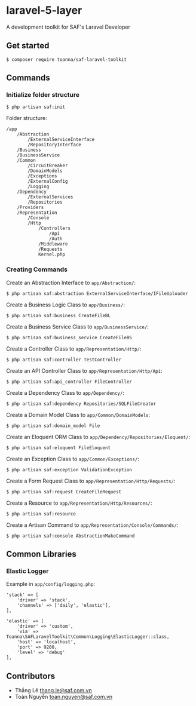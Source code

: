 # laravel-5-layer

A development toolkit for SAF's Laravel Developer

## Get started

```$xslt
$ composer require toanna/saf-laravel-toolkit
```

## Commands

### Initialize folder structure

```
$ php artisan saf:init
```

Folder structure:

```$xslt
/app
    /Abstraction
        /ExternalServiceInterface
        /RepositoryInterface
    /Business
    /BusinessService
    /Common
        /CircuitBreaker
        /DomainModels
        /Exceptions
        /ExternalConfig
        /Logging
    /Dependency
        /ExternalServices
        /Repositories
    /Providers
    /Representation
        /Console
        /Http
            /Controllers
                /Api
                /Auth
            /Middleware
            /Requests
            Kernel.php
```

### Creating Commands

Create an Abstraction Interface to `app/Abstraction/`:
```
$ php artisan saf:abstraction ExternalServiceInterface/IFileUploader
```

Create a Business Logic Class to `app/Business/`:
```
$ php artisan saf:business CreateFileBL
```

Create a Business Service Class to `app/BusinessService/`:
```
$ php artisan saf:business_service CreateFileBS
```

Create a Controller Class to `app/Representation/Http/`:
```
$ php artisan saf:controller TestController
```

Create an API Controller Class to `app/Representation/Http/Api`:
```
$ php artisan saf:api_controller FileController
```

Create a Dependency Class to `app/Dependency/`:
```
$ php artisan saf:dependency Repositories/SQLFileCreator
```

Create a Domain Model Class to `app/Common/DomainModels`:
```
$ php artisan saf:domain_model File
```

Create an Eloquent ORM Class to `app/Dependency/Repositories/Eloquent/`:
```
$ php artisan saf:eloquent FileEloquent
```

Create an Exception Class to `app/Common/Exceptions/`:
```
$ php artisan saf:exception ValidationException
```

Create a Form Request Class to `app/Representation/Http/Requests/`:
```
$ php artisan saf:request CreateFileRequest
```

Create a Resource to `app/Representation/Http/Resources/`:
```
$ php artisan saf:resource
```

Create a Artisan Command to `app/Representation/Console/Commands/`:
```
$ php artisan saf:console AbstractionMakeCommand
```

## Common Libraries

### Elastic Logger

Example in `app/config/logging.php`:
```$xslt
'stack' => [
    'driver' => 'stack',
    'channels' => ['daily', 'elastic'],
],

'elastic' => [
    'driver' => 'custom',
    'via' => Toanna\SAFLaravelToolkit\Common\Logging\ElasticLogger::class,
    'host' => 'localhost',
    'port' => 9200,
    'level' => 'debug'
],
```

## Contributors

- Thắng Lê <thang.le@saf.com.vn>
- Toàn Nguyễn <toan.nguyen@saf.com.vn>